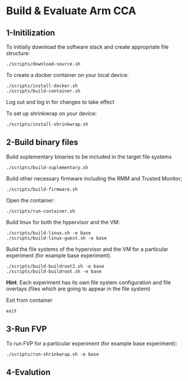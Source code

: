 # Build & Evaluate Arm CCA 

## 1-Initilization
To initially download the software stack and create appropriate file structure:

```
./scripts/download-source.sh
```

To create a docker container on your local device:

```
./scripts/install-docker.sh
./scripts/build-container.sh
```

Log out and log in for changes to take effect

To set up shrinkwrap on your device:
```
./scripts/install-shrinkwrap.sh
```

## 2-Build binary files

Build suplementary binaries to be included in the target file systems
```
./scripts/build-suplementary.sh
```
Build other necessary firmware including the RMM and Trusted Monitor;
```
./scripts/build-firmware.sh
```

Open the container:

```
./scripts/run-container.sh
```
Build linux for both the hypervisor and the VM:
```
./scripts/build-linux.sh -e base
./scripts/build-linux-guest.sh -e base
```

Build the file systems of the hypervisor and the VM for a particular experiment (for example base experiment). 
```
./scripts/build-buildroot2.sh -e base
./scripts/build-buildroot.sh -e base
```
**Hint**: Each experiment has its own file system configuration and file overlays (files which are going to appear in the file system)

Exit from container
```
exit
```

## 3-Run FVP
To run FVP for a particular experiment (for example base experiment):
```
./scripts/run-shrinkwrap.sh -e base
```
## 4-Evalution

